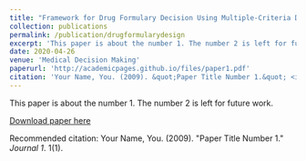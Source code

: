 ```yaml
---
title: "Framework for Drug Formulary Decision Using Multiple-Criteria Decision Analysis"
collection: publications
permalink: /publication/drugformularydesign
excerpt: 'This paper is about the number 1. The number 2 is left for future work.'
date: 2020-04-26
venue: 'Medical Decision Making'
paperurl: 'http://academicpages.github.io/files/paper1.pdf'
citation: 'Your Name, You. (2009). &quot;Paper Title Number 1.&quot; <i>Journal 1</i>. 1(1).'
---
```

This paper is about the number 1. The number 2 is left for future work.

[Download paper here](http://academicpages.github.io/files/paper1.pdf)

Recommended citation: Your Name, You. (2009). "Paper Title Number 1." <i>Journal 1</i>. 1(1).

